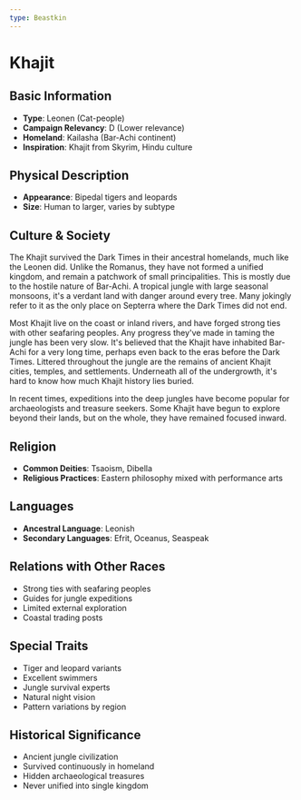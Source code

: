 ```yaml
---
type: Beastkin
---
```


# Khajit

## Basic Information
- **Type**: Leonen (Cat-people)
- **Campaign Relevancy**: D (Lower relevance)
- **Homeland**: Kailasha (Bar-Achi continent)
- **Inspiration**: Khajit from Skyrim, Hindu culture

## Physical Description
- **Appearance**: Bipedal tigers and leopards
- **Size**: Human to larger, varies by subtype

## Culture & Society
The Khajit survived the Dark Times in their ancestral homelands, much like the Leonen did. Unlike the Romanus, they have not formed a unified kingdom, and remain a patchwork of small principalities. This is mostly due to the hostile nature of Bar-Achi. A tropical jungle with large seasonal monsoons, it's a verdant land with danger around every tree. Many jokingly refer to it as the only place on Septerra where the Dark Times did not end.

Most Khajit live on the coast or inland rivers, and have forged strong ties with other seafaring peoples. Any progress they've made in taming the jungle has been very slow. It's believed that the Khajit have inhabited Bar-Achi for a very long time, perhaps even back to the eras before the Dark Times. Littered throughout the jungle are the remains of ancient Khajit cities, temples, and settlements. Underneath all of the undergrowth, it's hard to know how much Khajit history lies buried. 

In recent times, expeditions into the deep jungles have become popular for archaeologists and treasure seekers. Some Khajit have begun to explore beyond their lands, but on the whole, they have remained focused inward.

## Religion
- **Common Deities**: Tsaoism, Dibella
- **Religious Practices**: Eastern philosophy mixed with performance arts

## Languages
- **Ancestral Language**: Leonish
- **Secondary Languages**: Efrit, Oceanus, Seaspeak

## Relations with Other Races
- Strong ties with seafaring peoples
- Guides for jungle expeditions
- Limited external exploration
- Coastal trading posts

## Special Traits
- Tiger and leopard variants
- Excellent swimmers
- Jungle survival experts
- Natural night vision
- Pattern variations by region

## Historical Significance
- Ancient jungle civilization
- Survived continuously in homeland
- Hidden archaeological treasures
- Never unified into single kingdom